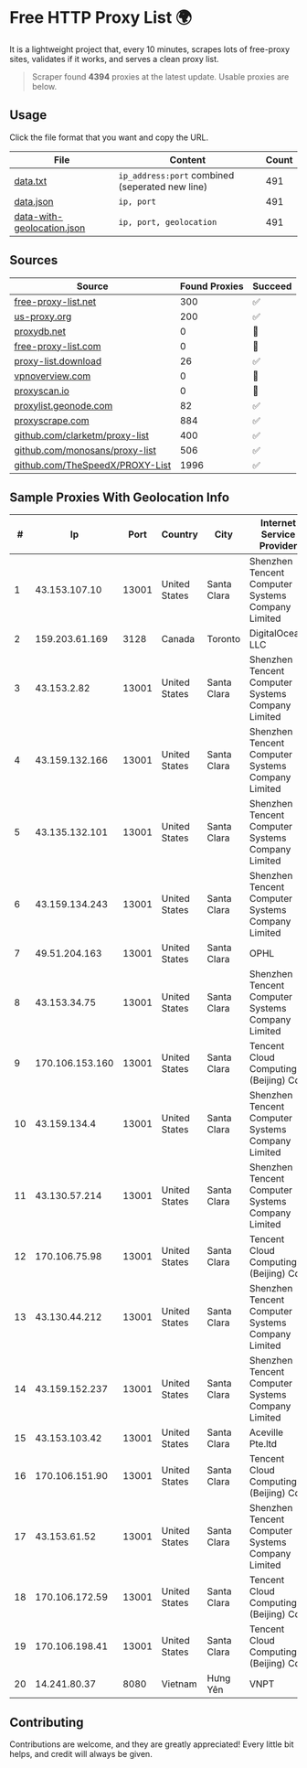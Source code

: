 
# Free HTTP Proxy List 🌍

It is a lightweight project that, every 10 minutes, scrapes lots of free-proxy sites, validates if it works, and serves a clean proxy list.


> Scraper found **4394** proxies at the latest update. Usable proxies are below.

## Usage

Click the file format that you want and copy the URL.


|File|Content|Count|
|----|-------|-----|
|[data.txt](https://raw.githubusercontent.com/themiralay/Proxy-List-World/master/data.txt)|`ip_address:port` combined (seperated new line)|491|
|[data.json](https://raw.githubusercontent.com/themiralay/Proxy-List-World/master/data.json)|`ip, port`|491|
|[data-with-geolocation.json](https://raw.githubusercontent.com/themiralay/Proxy-List-World/master/data-with-geolocation.json)|`ip, port, geolocation`|491|

## Sources

|Source|Found Proxies|Succeed|
|------|-------------|-------|
|[free-proxy-list.net](https://free-proxy-list.net)|300|✅|
|[us-proxy.org](https://www.us-proxy.org)|200|✅|
|[proxydb.net](http://proxydb.net)|0|🚫|
|[free-proxy-list.com](https://free-proxy-list.com/?page=&port=&type%5B%5D=http&type%5B%5D=https&up_time=0&search=Search)|0|🚫|
|[proxy-list.download](https://www.proxy-list.download/HTTP)|26|✅|
|[vpnoverview.com](https://vpnoverview.com/privacy/anonymous-browsing/free-proxy-servers)|0|🚫|
|[proxyscan.io](https://www.proxyscan.io)|0|🚫|
|[proxylist.geonode.com](https://proxylist.geonode.com/api/proxy-list?limit=300&page=1&sort_by=lastChecked&sort_type=desc&protocols=http,https)|82|✅|
|[proxyscrape.com](https://api.proxyscrape.com/v2/?request=displayproxies&protocol=http&timeout=10000&country=all&ssl=all&anonymity=all)|884|✅|
|[github.com/clarketm/proxy-list](https://raw.githubusercontent.com/clarketm/proxy-list/master/proxy-list-raw.txt)|400|✅|
|[github.com/monosans/proxy-list](https://raw.githubusercontent.com/monosans/proxy-list/main/proxies/http.txt)|506|✅|
|[github.com/TheSpeedX/PROXY-List](https://raw.githubusercontent.com/TheSpeedX/PROXY-List/master/http.txt)|1996|✅|


## Sample Proxies With Geolocation Info

|#|Ip|Port|Country|City|Internet Service Provider|
|-|--|----|-------|----|-------------------------|
|1|43.153.107.10|13001|United States|Santa Clara|Shenzhen Tencent Computer Systems Company Limited|
|2|159.203.61.169|3128|Canada|Toronto|DigitalOcean, LLC|
|3|43.153.2.82|13001|United States|Santa Clara|Shenzhen Tencent Computer Systems Company Limited|
|4|43.159.132.166|13001|United States|Santa Clara|Shenzhen Tencent Computer Systems Company Limited|
|5|43.135.132.101|13001|United States|Santa Clara|Shenzhen Tencent Computer Systems Company Limited|
|6|43.159.134.243|13001|United States|Santa Clara|Shenzhen Tencent Computer Systems Company Limited|
|7|49.51.204.163|13001|United States|Santa Clara|OPHL|
|8|43.153.34.75|13001|United States|Santa Clara|Shenzhen Tencent Computer Systems Company Limited|
|9|170.106.153.160|13001|United States|Santa Clara|Tencent Cloud Computing (Beijing) Co|
|10|43.159.134.4|13001|United States|Santa Clara|Shenzhen Tencent Computer Systems Company Limited|
|11|43.130.57.214|13001|United States|Santa Clara|Shenzhen Tencent Computer Systems Company Limited|
|12|170.106.75.98|13001|United States|Santa Clara|Tencent Cloud Computing (Beijing) Co|
|13|43.130.44.212|13001|United States|Santa Clara|Shenzhen Tencent Computer Systems Company Limited|
|14|43.159.152.237|13001|United States|Santa Clara|Shenzhen Tencent Computer Systems Company Limited|
|15|43.153.103.42|13001|United States|Santa Clara|Aceville Pte.ltd|
|16|170.106.151.90|13001|United States|Santa Clara|Tencent Cloud Computing (Beijing) Co|
|17|43.153.61.52|13001|United States|Santa Clara|Shenzhen Tencent Computer Systems Company Limited|
|18|170.106.172.59|13001|United States|Santa Clara|Tencent Cloud Computing (Beijing) Co|
|19|170.106.198.41|13001|United States|Santa Clara|Tencent Cloud Computing (Beijing) Co|
|20|14.241.80.37|8080|Vietnam|Hưng Yên|VNPT|



## Contributing

Contributions are welcome, and they are greatly appreciated! Every
little bit helps, and credit will always be given.

